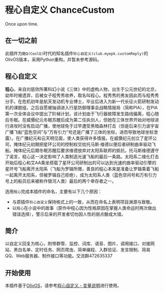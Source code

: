 # 程心自定义 ChanceCustom
Once upon time.

## 在一切之前
此插件为`酷Q(CoolQ)`时代的知名插件`铃心自定义(club.myepk.customReply)`的OlivOS版本，采用Python重构，并暂未参考源码。

## 程心自定义
**程心**，来自刘慈欣所著科幻小说《三体》中的虚构人物，出生于公元世纪的北京，幼年时被遗弃，后被女子程秀秀收养，取名叫程心。程秀秀的男友因此而与程秀秀分手。在危机初年是航天发动机专业博士，毕业后进入为新一代长征火箭研制发动机的课题组，之后自愿被抽调进入行星防御理事会战略情报局（简称PIA），在PIA第一次全体会议中提出了阶梯计划，该计划由于飞行器故障发生路线偏离，程心随后冬眠。在威慑纪元冬眠苏醒后成为第二任执剑人，但她在三体世界开始对地球进行进攻时没有启动广播，使地球免于过早遭受黑暗森林打击（但是后来引力波宇宙广播飞船“蓝色空间”与“万有引力”号还是广播了三体的坐标，进而导致地球坐标泄露）。在广播纪元和云天明见面，使人类获得许多情报。在威慑纪元创立了星环公司，掩体纪元初期把星环公司的控制权交给托马斯·维德以便后者研制曲率驱动飞船。掩体纪元后期冬眠苏醒后要求维德放弃对太阳系联邦的抵抗，托马斯维德遵守了诺言，程心这一决定影响了人类制造光速飞船的最后一条路。太阳系二维化打击开始后程心和艾AA乘坐搭载了星环公司研制出的可以达到光速的曲率驱动引擎的星环号飞船离开太阳系（飞船为罗辑所赠，善良的程心本来是准备让罗辑乘着飞船一起离开太阳系，但被罗辑自己拒绝），成为太阳系人类（蓝色空间号和万有引力号上的船员后来被称作银河人类）最后的两个幸存者之一。

选用`程心`完成本插件的命名，主要有以下几个原因：
- 与原插件`铃心自定义`保持格式上的一致，从而在命名上表明项目渊源与致敬。
- 以`程心`在小说中的故事（原作中程心因为性格原因在掌握人类命运时两次做出错误选择），警示后来的开发者切勿因人性的弱点酿成大错。


## 简介
以自定义回复为核心，附带群管、监控、词库、语音、图片、调用接口、对接网站、黑白名单、定时任务、网页爬虫、简单编程、入群验证、发言限制、简易QQ、Web服务器、制作接口等功能。交流群472635337

## 开始使用
本插件基于[OlivOS](https://github.com/OlivOS-Team/OlivOS)，请参考[程心自定义 - 变量说明](https://forum.olivos.run/p/1)进行使用。
